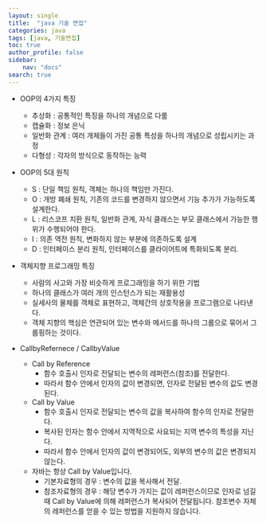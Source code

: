 ```yaml
---
layout: single
title:  "java 기술 면접"
categories: java
tags: [java, 기술면접]
toc: true
author_profile: false
sidebar:
    nav: "docs"
search: true
---
```


- OOP의 4가지 특징
  - 추상화 : 공통적인 특징을 하나의 개념으로 다룸
  - 캡슐화 : 정보 은닉
  - 일반화 관계 : 여러 개체들이 가진 공통 특성을 하나의 개념으로 성립시키는 과정
  - 다형성 : 각자의 방식으로 동작하는 능력

- OOP의 5대 원칙
  - S : 단일 책임 원칙, 객체는 하나의 책임만 가진다.
  - O : 개방 폐쇄 원칙, 기존의 코드를 변경하지 않으면서 기능 추가가 가능하도록 설계한다.
  - L : 리스코프 치환 원칙, 일반화 관계, 자식 클래스는 부모 클래스에서 가능한 행위가 수행되어야 한다.
  - I : 의존 역전 원칙, 변화하지 않는 부분에 의존하도록 설계
  - D : 인터페이스 분리 원칙, 인터페이스를 클라이어트에 특화되도록 분리.

- 객체지향 프로그래밍 특징
  - 사람의 사고와 가장 비슷하게 프로그래밍을 하기 위한 기법
  - 하나의 클래스가 여러 개의 인스턴스가 되는 재활용성
  - 실세사의 물체를 객체로 표현하고, 객체간의 상호작용을 프로그램으로 나타낸다.
  - 객체 지향의 핵심은 연관되어 있는 변수와 메서드를 하나의 그룹으로 묶어서 그룹핑하는 것이다.

- CallbyRefernece / CallbyValue
  - Call by Reference
    - 함수 호출시 인자로 전달되는 변수의 레퍼런스(참조)를 전달한다.
    - 따라서 함수 안에서 인자의 값이 변경되면, 인자로 전달된 변수의 값도 변경된다.
  - Call by Value
    - 함수 호출시 인자로 전달되는 변수의 값을 복사하여 함수의 인자로 전달한다.
    - 복사된 인자는 함수 안에서 지역적으로 사요되는 지역 변수의 특성을 지닌다.
    - 따라서 함수 안에서 인자의 값이 변경되어도, 외부의 변수의 값은 변경되지 않는다.
  - 자바는 항상 Call by Value입니다.
    - 기본자료형의 경우 : 변수의 값을 복사해서 전달.
    - 참조자료형의 경우 : 해당 변수가 가지는 값이 레퍼런스이므로 인자로 넘길 때 Call by Value에 의해 레퍼런스가 복사되어 전달됩니다. 참조변수 자체의 레퍼런스를 얻을 수 있는 방법을 지원하지 않습니다.